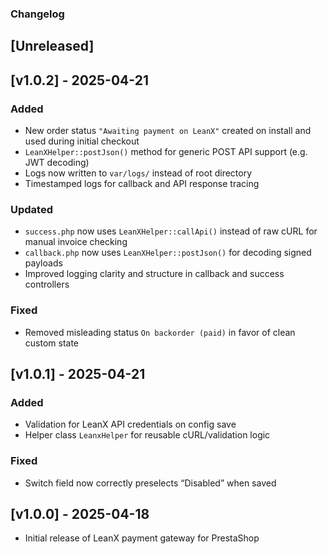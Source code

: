 ### Changelog

## [Unreleased]

## [v1.0.2] - 2025-04-21

### Added
- New order status `"Awaiting payment on LeanX"` created on install and used during initial checkout
- `LeanXHelper::postJson()` method for generic POST API support (e.g. JWT decoding)
- Logs now written to `var/logs/` instead of root directory
- Timestamped logs for callback and API response tracing

### Updated
- `success.php` now uses `LeanXHelper::callApi()` instead of raw cURL for manual invoice checking
- `callback.php` now uses `LeanXHelper::postJson()` for decoding signed payloads
- Improved logging clarity and structure in callback and success controllers

### Fixed
- Removed misleading status `On backorder (paid)` in favor of clean custom state

## [v1.0.1] - 2025-04-21
### Added
- Validation for LeanX API credentials on config save
- Helper class `LeanxHelper` for reusable cURL/validation logic

### Fixed
- Switch field now correctly preselects “Disabled” when saved

## [v1.0.0] - 2025-04-18
- Initial release of LeanX payment gateway for PrestaShop